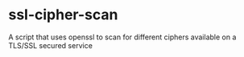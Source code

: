 # ssl-cipher-scan
A script that uses openssl to scan for different ciphers available on a TLS/SSL secured service
